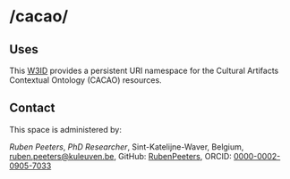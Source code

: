# /cacao/


## Uses
This [W3ID](https://w3id.org) provides a persistent URI namespace for the Cultural Artifacts Contextual Ontology (CACAO) resources.

## Contact
This space is administered by:

*Ruben Peeters*,
_PhD Researcher_,
Sint-Katelijne-Waver, Belgium,
<ruben.peeters@kuleuven.be>,
GitHub: [RubenPeeters](https://github.com/RubenPeeters),
ORCID: [0000-0002-0905-7033](https://orcid.org/0000-0002-0905-7033)